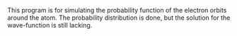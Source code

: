 This program is for simulating the probability function of the electron orbits around the atom. The probability distribution is done, but the solution for the wave-function is still lacking.

